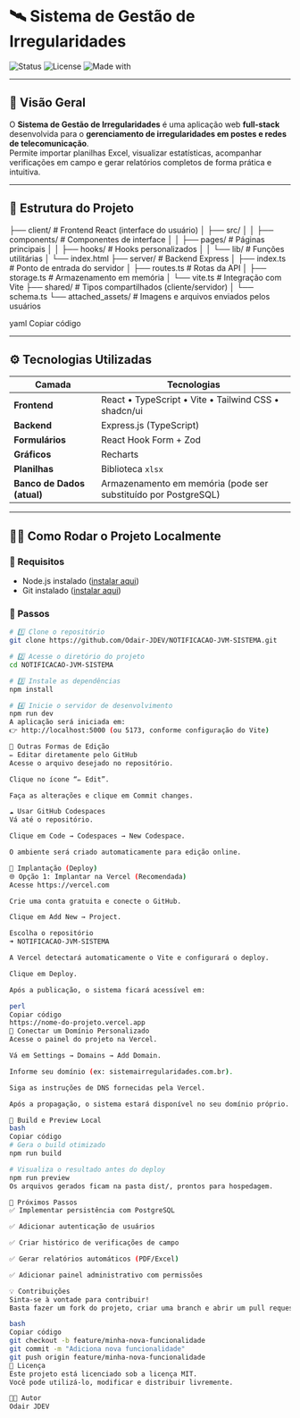 # 🛰️ Sistema de Gestão de Irregularidades

![Status](https://img.shields.io/badge/status-em_desenvolvimento-blue?style=flat-square)
![License](https://img.shields.io/badge/license-MIT-green?style=flat-square)
![Made with](https://img.shields.io/badge/made%20with-React%20%7C%20Vite%20%7C%20TypeScript-orange?style=flat-square)

---

## 📘 Visão Geral

O **Sistema de Gestão de Irregularidades** é uma aplicação web **full-stack** desenvolvida para o **gerenciamento de irregularidades em postes e redes de telecomunicação**.  
Permite importar planilhas Excel, visualizar estatísticas, acompanhar verificações em campo e gerar relatórios completos de forma prática e intuitiva.

---

## 🧱 Estrutura do Projeto
├── client/ # Frontend React (interface do usuário)
│ ├── src/
│ │ ├── components/ # Componentes de interface
│ │ ├── pages/ # Páginas principais
│ │ ├── hooks/ # Hooks personalizados
│ │ └── lib/ # Funções utilitárias
│ └── index.html
├── server/ # Backend Express
│ ├── index.ts # Ponto de entrada do servidor
│ ├── routes.ts # Rotas da API
│ ├── storage.ts # Armazenamento em memória
│ └── vite.ts # Integração com Vite
├── shared/ # Tipos compartilhados (cliente/servidor)
│ └── schema.ts
└── attached_assets/ # Imagens e arquivos enviados pelos usuários

yaml
Copiar código

---

## ⚙️ Tecnologias Utilizadas

| Camada | Tecnologias |
|--------|--------------|
| **Frontend** | React • TypeScript • Vite • Tailwind CSS • shadcn/ui |
| **Backend** | Express.js (TypeScript) |
| **Formulários** | React Hook Form + Zod |
| **Gráficos** | Recharts |
| **Planilhas** | Biblioteca `xlsx` |
| **Banco de Dados (atual)** | Armazenamento em memória (pode ser substituído por PostgreSQL) |

---

## 🧑‍💻 Como Rodar o Projeto Localmente

### 🔹 Requisitos
- Node.js instalado ([instalar aqui](https://nodejs.org))
- Git instalado ([instalar aqui](https://git-scm.com))

### 🔹 Passos

```bash
# 1️⃣ Clone o repositório
git clone https://github.com/Odair-JDEV/NOTIFICACAO-JVM-SISTEMA.git

# 2️⃣ Acesse o diretório do projeto
cd NOTIFICACAO-JVM-SISTEMA

# 3️⃣ Instale as dependências
npm install

# 4️⃣ Inicie o servidor de desenvolvimento
npm run dev
A aplicação será iniciada em:
👉 http://localhost:5000 (ou 5173, conforme configuração do Vite)

🧩 Outras Formas de Edição
✏️ Editar diretamente pelo GitHub
Acesse o arquivo desejado no repositório.

Clique no ícone “✏️ Edit”.

Faça as alterações e clique em Commit changes.

☁️ Usar GitHub Codespaces
Vá até o repositório.

Clique em Code → Codespaces → New Codespace.

O ambiente será criado automaticamente para edição online.

🚀 Implantação (Deploy)
🌐 Opção 1: Implantar na Vercel (Recomendada)
Acesse https://vercel.com

Crie uma conta gratuita e conecte o GitHub.

Clique em Add New → Project.

Escolha o repositório
➜ NOTIFICACAO-JVM-SISTEMA

A Vercel detectará automaticamente o Vite e configurará o deploy.

Clique em Deploy.

Após a publicação, o sistema ficará acessível em:

perl
Copiar código
https://nome-do-projeto.vercel.app
🔗 Conectar um Domínio Personalizado
Acesse o painel do projeto na Vercel.

Vá em Settings → Domains → Add Domain.

Informe seu domínio (ex: sistemairregularidades.com.br).

Siga as instruções de DNS fornecidas pela Vercel.

Após a propagação, o sistema estará disponível no seu domínio próprio.

🧩 Build e Preview Local
bash
Copiar código
# Gera o build otimizado
npm run build

# Visualiza o resultado antes do deploy
npm run preview
Os arquivos gerados ficam na pasta dist/, prontos para hospedagem.

🧭 Próximos Passos
✅ Implementar persistência com PostgreSQL

✅ Adicionar autenticação de usuários

✅ Criar histórico de verificações de campo

✅ Gerar relatórios automáticos (PDF/Excel)

✅ Adicionar painel administrativo com permissões

💡 Contribuições
Sinta-se à vontade para contribuir!
Basta fazer um fork do projeto, criar uma branch e abrir um pull request.

bash
Copiar código
git checkout -b feature/minha-nova-funcionalidade
git commit -m "Adiciona nova funcionalidade"
git push origin feature/minha-nova-funcionalidade
📄 Licença
Este projeto está licenciado sob a licença MIT.
Você pode utilizá-lo, modificar e distribuir livremente.

👨‍💻 Autor
Odair JDEV